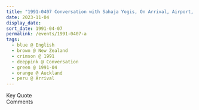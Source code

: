 ```yaml
---
title: "1991-0407 Conversation with Sahaja Yogis, On Arrival, Airport, Auckland, New Zealand"
date: 2023-11-04
display_date: 
sort_date: 1991-04-07
permalink: /events/1991-0407-a
tags:
  - blue @ English
  - brown @ New Zealand
  - crimson @ 1991
  - deeppink @ Conversation
  - green @ 1991-04
  - orange @ Auckland
  - peru @ Arrival
---
```


<wave-list>
  <list-title color="green" width="75">Key Quote</list-title>
  <list-item color="BlanchedAlmond"  width="200"></list-item>
  <list-item color="Lavender"></list-item>
  <list-item color="BlanchedAlmond"></list-item>
</wave-list>

<br>

<wave-list>
  <list-title color="green" width="75">Comments</list-title>
  <list-item color="BlanchedAlmond"  width="200"></list-item>
  <list-item color="Lavender"></list-item>
  <list-item color="BlanchedAlmond"></list-item>
</wave-list>
